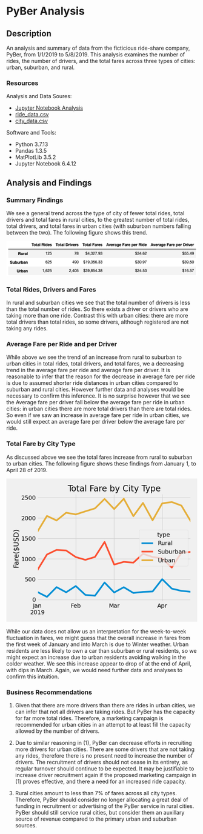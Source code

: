 # PyBer Analysis
## Description
An analysis and summary of data from the ficticious ride-share company, PyBer, from 1/1/2019 to 5/8/2019. This analysis examines the number of rides, the number of drivers, and the total fares across three types of cities: urban, suburban, and rural. 

### Resources
Analysis and Data Soures:

- [Jupyter Notebook Analysis](PyBer_Challenge.ipynb)
- [ride_data.csv](resources/ride_data.csv)
- [city_data.csv](resources/city_data.csv)

Software and Tools:
- Python 3.7.13
- Pandas 1.3.5
- MatPlotLib 3.5.2
- Jupyter Notebook 6.4.12

## Analysis and Findings
### Summary Findings
We see a general trend across the type of city of fewer total rides, total drivers and total fares in rural cities, to the greatest number of total rides, total drivers, and total fares in urban cities (with suburban numbers falling between the two). The following figure shows this trend.

![sumary_df.png](analysis/summary_df.png)

### Total Rides, Drivers and Fares
In rural and suburban cities we see that the total number of drivers is less than the total number of rides. So there exists a driver or drivers who are taking more than one ride. Contrast this with urban cities: there are more total drivers than total rides, so some drivers, although registered are not taking any rides.

### Average Fare per Ride and per Driver
While above we see the trend of an increase from rural to suburban to urban cities in total rides, total drivers, and total fares, we a decreasing trend in the average fare per ride and average fare per driver. It is reasonable to infer that the reason for the decrease in average fare per ride is due to assumed shorter ride distances in urban cities compared to suburban and rural cities. However further data and analyses would be necessary to confirm this inference. It is no surprise however that we see the Average fare per driver fall below the average fare per ride in urban cities: in urban cities there are more total drivers than there are total rides. So even if we saw an increase in average fare per ride in urban cities, we would still expect an average fare per driver below the average fare per ride.

### Total Fare by City Type
As discussed above we see the total fares increase from rural to suburban to urban cities. The following figure shows these findings from January 1, to April 28 of 2019.

![PyBer_Fare_Summary.png](analysis/PyBer_Fare_Summary.png)

While our data does not allow us an interpretation for the week-to-week fluctuation in fares, we might guess that the overall increase in fares from the first week of January and into March is due to Winter weather. Urban residents are less likely to own a car than suburban or rural residents, so we might expect an increase due to urban residents avoiding walking in the colder weather. We see this increase appear to drop of at the end of April, with dips in March. Again, we would need further data and analyses to confirm this intuition.

### Business Recommendations

1. Given that there are more drivers than there are rides in urban cities, we can infer that not all drivers are taking rides. But PyBer has the capacity for far more total rides. Therefore, a marketing campaign is recommended for urban cities in an attempt to at least fill the capacity allowed by the number of drivers.

2. Due to similar reasoning in (1), PyBer can decrease efforts in recruiting more drivers for urban cities. There are some drivers that are not taking any rides, therefore there is no present need to increase the number of drivers. The recruitment of drivers should not cease in its entirety, as regular turnover should continue to be expected. It may be justifiable to increase driver recruitment again if the proposed marketing campaign in (1) proves effective, and there a need for an increased ride capacity.

3. Rural cities amount to less than 7% of fares across all city types. Therefore, PyBer should consider no longer allocating a great deal of funding in recruitment or advertising of the PyBer service in rural cities. PyBer should still service rural cities, but consider them an auxillary source of revenue compared to the primary urban and suburban sources.